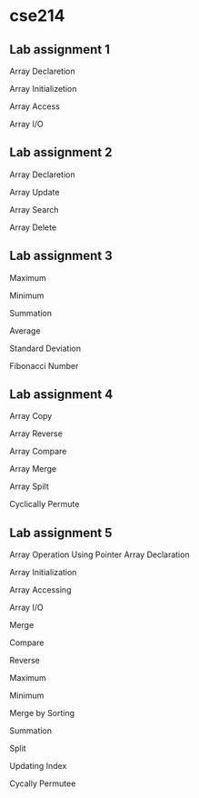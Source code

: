 # cse214

## Lab assignment 1

Array Declaretion

Array Initializetion

Array Access

Array I/O

## Lab assignment 2

Array Declaretion

Array Update

Array Search

Array Delete

## Lab assignment 3

Maximum

Minimum

Summation

Average

Standard Deviation

Fibonacci Number

## Lab assignment 4

Array Copy

Array Reverse

Array Compare

Array Merge

Array Spilt

Cyclically Permute

## Lab assignment 5

Array Operation Using Pointer Array Declaration

Array Initialization

Array Accessing

Array I/O

Merge

Compare

Reverse

Maximum

Minimum

Merge by Sorting

Summation

Split

Updating Index

Cycally Permutee

